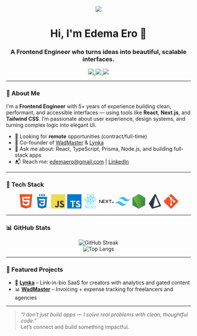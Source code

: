 <div align="center">
  <img src="https://media.giphy.com/media/M9gbBd9nbDrOTu1Mqx/giphy.gif" width="100"/>
  <h1>Hi, I'm Edema Ero 👋</h1>
  <h3>A Frontend Engineer who turns ideas into beautiful, scalable interfaces.</h3>
</div>

<div align="center">
  <a href="https://www.linkedin.com/in/edemaero/" target="_blank" rel="noopener noreferrer">
    <img src="https://img.shields.io/badge/LinkedIn-blue?style=for-the-badge&logo=linkedin&logoColor=white" />
  </a>
  <a href="https://twitter.com/_beyond_logic" target="_blank" rel="noopener noreferrer">
    <img src="https://img.shields.io/badge/Twitter-blue?style=for-the-badge&logo=twitter&logoColor=white" />
  </a>
  <a href="https://edemaero.netlify.app" target="_blank" rel="noopener noreferrer">
    <img src="https://img.shields.io/badge/Portfolio-000000?style=for-the-badge&logo=google-chrome&logoColor=white" />
  </a>
</div>

---

### 🧠 About Me

I'm a **Frontend Engineer** with 5+ years of experience building clean, performant, and accessible interfaces — using tools like **React**, **Next.js**, and **Tailwind CSS**. I’m passionate about user experience, design systems, and turning complex logic into elegant UI.

- 💼 Looking for **remote** opportunities (contract/full-time)
- 🚀 Co-founder of <a href="https://www.wadmaster.com" target="_blank">WadMaster</a> & <a href="https://lynka.app" target="_blank">Lynka</a>
- 💬 Ask me about: React, TypeScript, Prisma, Node.js, and building full-stack apps
- 📬 Reach me: edemaero@gmail.com | [LinkedIn](https://linkedin.com/in/edemaero)

---

### 🚀 Tech Stack

<div align="center">
  <img src="https://github.com/devicons/devicon/blob/master/icons/html5/html5-original.svg" width="40" height="40" title="HTML5" />
  <img src="https://github.com/devicons/devicon/blob/master/icons/css3/css3-plain-wordmark.svg" width="40" height="40" title="CSS3" />
  <img src="https://github.com/devicons/devicon/blob/master/icons/javascript/javascript-original.svg" width="40" height="40" title="JavaScript" />
  <img src="https://github.com/devicons/devicon/blob/master/icons/typescript/typescript-original.svg" width="40" height="40" title="TypeScript" />
  <img src="https://github.com/devicons/devicon/blob/master/icons/react/react-original-wordmark.svg" width="40" height="40" title="React" />
  <img src="https://github.com/devicons/devicon/blob/master/icons/nextjs/nextjs-original-wordmark.svg" width="40" height="40" title="Next.js" />
  <img src="https://github.com/devicons/devicon/blob/master/icons/tailwindcss/tailwindcss-original.svg" width="40" height="40" title="Tailwind CSS" />
  <img src="https://github.com/devicons/devicon/blob/master/icons/nodejs/nodejs-original.svg" width="40" height="40" title="Node.js" />
  <img src="https://github.com/devicons/devicon/blob/master/icons/prisma/prisma-original.svg" width="40" height="40" title="Prisma" />
  <img src="https://github.com/devicons/devicon/blob/master/icons/git/git-original.svg" width="40" height="40" title="Git" />
</div>

---

### 📊 GitHub Stats

<div align="center">
  <img src="http://github-readme-streak-stats.herokuapp.com?user=Beyond-Logic&theme=dark&background=000000" alt="GitHub Streak" />
  <br/>
  <img src="https://github-readme-stats.vercel.app/api/top-langs/?username=Beyond-Logic&layout=compact&theme=vision-friendly-dark" alt="Top Langs" />
</div>

---

### 🔗 Featured Projects

- 🚀 <a href="https://lynka.app" target="_blank" rel="noopener noreferrer">**Lynka**</a> – Link-in-bio SaaS for creators with analytics and gated content  
- 📊 <a href="https://www.wadmaster.com" target="_blank" rel="noopener noreferrer">**WadMaster**</a> – Invoicing + expense tracking for freelancers and agencies

---

> *“I don’t just build apps — I solve real problems with clean, thoughtful code.”*  
Let’s connect and build something impactful.
